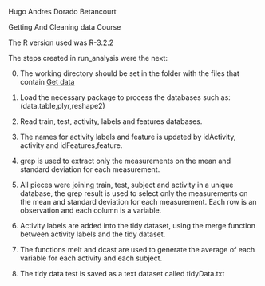 Hugo Andres Dorado Betancourt

Getting And Cleaning data Course

The R version used was R-3.2.2

The steps created in run_analysis were the next:

0. The working directory should be set in the folder with the files that contain [Get data](https://d396qusza40orc.cloudfront.net/getdata%2Fprojectfiles%2FUCI%20HAR%20Dataset.zip)   

1. Load the necessary package to process the databases such as: (data.table,plyr,reshape2)

2. Read train, test, activity, labels and features databases.

3. The names for activity labels and feature is updated by idActivity, activity and idFeatures,feature.

4. grep is used to extract only the measurements on the mean and standard deviation for each measurement.

5. All pieces were joining train, test, subject and activity in a unique database, the grep result is used to select only the measurements on the mean and standard deviation for each measurement. Each row is an observation and each column is a variable.

6. Activity labels are added into the tidy dataset, using the merge function between activity labels and the tidy dataset.

7. The functions melt and dcast are used to generate the average of each variable for each activity and each subject.

8. The tidy data test is saved as a text dataset called tidyData.txt
